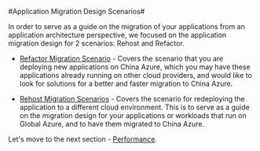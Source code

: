 #Application Migration Design Scenarios#

In order to serve as a guide on the migration of your applications from an application architecture perspective, we focused on the application migration design for 2 scenarios: Rehost and Refactor.

- [Refactor Migration Scenario](https://github.com/Azure/AzureGlobalConnectionCenter/blob/master/PlayBook/Planning/Guidance/Parity/Refactor%20Migration%20Scenario.md) - Covers the scenario that you are deploying new applications on China Azure, which you may have these applications already running on other cloud providers, and would like to look for solutions for a better and faster migration to China Azure.

- [Rehost Migration Scenarios](https://github.com/Azure/AzureGlobalConnectionCenter/blob/master/PlayBook/Planning/Guidance/Parity/Rehost%20Migration%20Scenarios.md) - Covers the scenario for redeploying the application to a different cloud environment. This is to serve as a guide on the migration design for your applications or workloads that run on Global Azure, and to have them migrated to China Azure.

Let's move to the next section - [Performance](https://github.com/Azure/AzureGlobalConnectionCenter/blob/master/PlayBook/Planning/Guidance/Performance.md).
